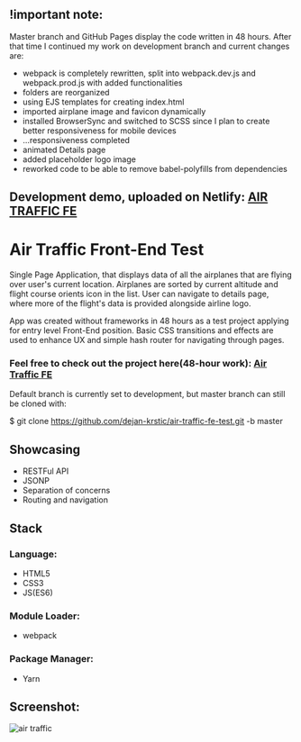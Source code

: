 ## !important note: 
Master branch and GitHub Pages display the code written in 48 hours. After that time I continued my work on development branch and current changes are:
- webpack is completely rewritten, split into webpack.dev.js and webpack.prod.js with added functionalities
- folders are reorganized 
- using EJS templates for creating index.html 
- imported airplane image and favicon dynamically 
- installed BrowserSync and switched to SCSS since I plan to create better responsiveness for mobile devices
- ...responsiveness completed
- animated Details page
- added placeholder logo image
- reworked code to be able to remove babel-polyfills from dependencies

## Development demo, uploaded on Netlify: [AIR TRAFFIC FE](https://air-traffic-fe.netlify.com/#flights)



# Air Traffic Front-End Test


Single Page Application, that displays data of all the airplanes that are flying over user's current location. Airplanes are sorted by current altitude and flight course orients icon in the list. User can navigate to details page, where more of the flight's data is provided alongside airline logo. 
 
App was created without frameworks in 48 hours as a test project applying for entry level Front-End position. Basic CSS transitions and effects are used to enhance UX and simple hash router for navigating through pages.


### Feel free to check out the project here(48-hour work):  [<b>Air Traffic FE</b>](https://dejan-krstic.github.io/air-traffic-fe-test/)

Default branch is currently set to development, but master branch can still be cloned with:

$ git clone https://github.com/dejan-krstic/air-traffic-fe-test.git -b master




## Showcasing
- RESTFul API
- JSONP
- Separation of concerns
- Routing and navigation

## Stack
### Language: 
- HTML5 
- CSS3
- JS(ES6) 
### Module Loader: 
- webpack
### Package Manager: 
- Yarn
## Screenshot:
![air traffic](https://user-images.githubusercontent.com/36072848/39974245-a15b582e-5727-11e8-9872-33483442e18a.PNG)



